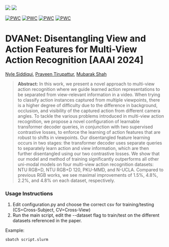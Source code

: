 <a href='https://nylesiddiqui.github.io/DVANet_webpage'><img src='https://img.shields.io/badge/Project-Page-Green'></a> <a href='https://arxiv.org/abs/2312.05719'><img src='https://img.shields.io/badge/Paper-Arxiv-red'></a> 


[![PWC](https://img.shields.io/endpoint.svg?url=https://paperswithcode.com/badge/dvanet-disentangling-view-and-action-features/action-recognition-on-n-ucla)](https://paperswithcode.com/sota/action-recognition-on-n-ucla?p=dvanet-disentangling-view-and-action-features)
[![PWC](https://img.shields.io/endpoint.svg?url=https://paperswithcode.com/badge/dvanet-disentangling-view-and-action-features/action-recognition-in-videos-on-pku-mmd)](https://paperswithcode.com/sota/action-recognition-in-videos-on-pku-mmd?p=dvanet-disentangling-view-and-action-features)
[![PWC](https://img.shields.io/endpoint.svg?url=https://paperswithcode.com/badge/dvanet-disentangling-view-and-action-features/action-recognition-in-videos-on-ntu-rgbd-120)](https://paperswithcode.com/sota/action-recognition-in-videos-on-ntu-rgbd-120?p=dvanet-disentangling-view-and-action-features)
[![PWC](https://img.shields.io/endpoint.svg?url=https://paperswithcode.com/badge/dvanet-disentangling-view-and-action-features/action-recognition-in-videos-on-ntu-rgbd)](https://paperswithcode.com/sota/action-recognition-in-videos-on-ntu-rgbd?p=dvanet-disentangling-view-and-action-features)

# DVANet: Disentangling View and Action Features for Multi-View Action Recognition [AAAI 2024]
[Nyle Siddiqui](https://nylesiddiqui.github.io/), [Praveen Tirupattur](https://scholar.google.com/citations?user=zA7RnbUAAAAJ&hl=en), [Mubarak Shah](https://scholar.google.com/citations?user=p8gsO3gAAAAJ&hl=en&oi=ao)

> **Abstract:**
> In this work, we present a novel approach to multi-view action recognition where we guide learned action representations to be separated from view-relevant information in a video. When trying to classify action instances captured from multiple viewpoints, there is a higher degree of difficulty due to the difference in background, occlusion, and visibility of the captured action from different camera angles. To tackle the various problems introduced in multi-view action recognition, we propose a novel configuration of learnable transformer decoder queries, in conjunction with two supervised contrastive losses, to enforce the learning of action features that are robust to shifts in viewpoints. Our disentangled feature learning occurs in two stages: the transformer decoder uses separate queries to separately learn action and view information, which are then further disentangled using our two contrastive losses. We show that our model and method of training significantly outperforms all other uni-modal models on four multi-view action recognition datasets: NTU RGB+D, NTU RGB+D 120, PKU-MMD, and N-UCLA. Compared to previous RGB works, we see maximal improvements of 1.5%, 4.8%, 2.2%, and 4.8% on each dataset, respectively.

### Usage Instructions
1. Edit configuration.py and choose the correct csv for training/testing (CS=Cross-Subject, CV=Cross-View)
2. Run the main script, edit the --dataset flag to train/test on the different datasets referenced in the paper.

Example:
```bash
sbatch script.slurm
